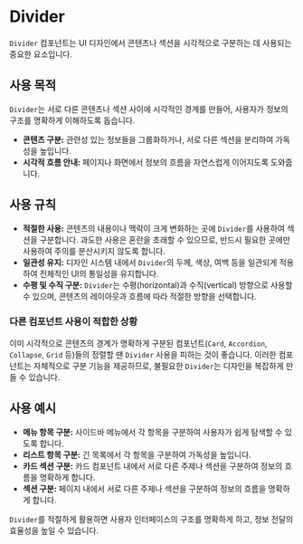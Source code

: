 # Divider

`Divider` 컴포넌트는 UI 디자인에서 콘텐츠나 섹션을 시각적으로 구분하는 데 사용되는 중요한 요소입니다.

## 사용 목적

`Divider`는 서로 다른 콘텐츠나 섹션 사이에 시각적인 경계를 만들어, 사용자가 정보의 구조를 명확하게 이해하도록 돕습니다.

- **콘텐츠 구분:** 관련성 있는 정보들을 그룹화하거나, 서로 다른 섹션을 분리하여 가독성을 높입니다.
- **시각적 흐름 안내:** 페이지나 화면에서 정보의 흐름을 자연스럽게 이어지도록 도와줍니다.

## 사용 규칙

- **적절한 사용:** 콘텐츠의 내용이나 맥락이 크게 변화하는 곳에 `Divider`를 사용하여 섹션을 구분합니다. 과도한 사용은 혼란을 초래할 수 있으므로, 반드시 필요한 곳에만 사용하여 주의를 분산시키지 않도록 합니다.
- **일관성 유지:** 디자인 시스템 내에서 `Divider`의 두께, 색상, 여백 등을 일관되게 적용하여 전체적인 UI의 통일성을 유지합니다.
- **수평 및 수직 구분:** `Divider`는 수평(horizontal)과 수직(vertical) 방향으로 사용할 수 있으며, 콘텐츠의 레이아웃과 흐름에 따라 적절한 방향을 선택합니다.

### 다른 컴포넌트 사용이 적합한 상황

이미 시각적으로 콘텐츠의 경계가 명확하게 구분된 컴포넌트(`Card`, `Accordion`, `Collapse`, `Grid` 등)들의 정렬할 땐 `Divider` 사용을 피하는 것이 좋습니다. 이러한 컴포넌트는 자체적으로 구분 기능을 제공하므로, 불필요한 `Divider`는 디자인을 복잡하게 만들 수 있습니다.

## 사용 예시

- **메뉴 항목 구분:** 사이드바 메뉴에서 각 항목을 구분하여 사용자가 쉽게 탐색할 수 있도록 합니다.
- **리스트 항목 구분:** 긴 목록에서 각 항목을 구분하여 가독성을 높입니다.
- **카드 섹션 구분:** 카드 컴포넌트 내에서 서로 다른 주제나 섹션을 구분하여 정보의 흐름을 명확하게 합니다.
- **섹션 구분:** 페이지 내에서 서로 다른 주제나 섹션을 구분하여 정보의 흐름을 명확하게 합니다.

`Divider`를 적절하게 활용하면 사용자 인터페이스의 구조를 명확하게 하고, 정보 전달의 효율성을 높일 수 있습니다. 